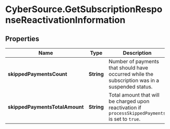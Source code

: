 # CyberSource.GetSubscriptionResponseReactivationInformation

## Properties
Name | Type | Description | Notes
------------ | ------------- | ------------- | -------------
**skippedPaymentsCount** | **String** | Number of payments that should have occurred while the subscription was in a suspended status.  | [optional] 
**skippedPaymentsTotalAmount** | **String** | Total amount that will be charged upon reactivation if `processSkippedPayments` is set to `true`.  | [optional] 



